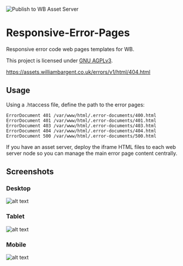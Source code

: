 ![Publish to WB Asset Server](https://github.com/WilliamBargentLimited/Responsive-Error-Pages/workflows/Publish%20to%20WB%20Asset%20Server/badge.svg)

# Responsive-Error-Pages
Responsive error code web pages templates for WB.

This project is licensed under [GNU AGPLv3](https://choosealicense.com/licenses/agpl-3.0/#).

<https://assets.williambargent.co.uk/errors/v1/html/404.html>

## Usage
Using a .htaccess file, define the path to the error pages:

```
ErrorDocument 401 /var/www/html/.error-documents/400.html
ErrorDocument 401 /var/www/html/.error-documents/401.html
ErrorDocument 403 /var/www/html/.error-documents/403.html
ErrorDocument 404 /var/www/html/.error-documents/404.html
ErrorDocument 500 /var/www/html/.error-documents/500.html
```

If you have an asset server, deploy the iframe HTML files to each web server node so you can manage the main error page content centrally.

## Screenshots
### Desktop
![alt text](https://github.com/WilliamBargentLTD/Responsive-Error-Pages/blob/master/desktop.png "Desktop Screenshot")
### Tablet
![alt text](https://github.com/WilliamBargentLTD/Responsive-Error-Pages/blob/master/tablet.png "Tablet Screenshot")
### Mobile
![alt text](https://github.com/WilliamBargentLTD/Responsive-Error-Pages/blob/master/mobile.png "Mobile Screenshot")
